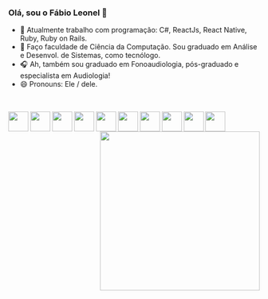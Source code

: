 ### Olá, sou o Fábio Leonel 👋

- 🔭 Atualmente trabalho com programação: C#, ReactJs, React Native, Ruby, Ruby on Rails.
- 🌱 Faço faculdade de Ciência da Computação. Sou graduado em Análise e Desenvol. de Sistemas, como tecnólogo.
- 🎧 Ah, também sou graduado em Fonoaudiologia, pós-graduado e especialista em Audiologia!
- 😄 Pronouns: Ele / dele.
##
<div style=“display: inline_block”><br>
	<img heigth="30" width="40" align="center" src="https://cdn.jsdelivr.net/gh/devicons/devicon/icons/csharp/csharp-original.svg" />
  <img heigth="30" width="40" align="center" src="https://cdn.jsdelivr.net/gh/devicons/devicon/icons/react/react-original-wordmark.svg" />
  <img heigth="30" width="40" align="center" src="https://cdn.jsdelivr.net/gh/devicons/devicon/icons/ruby/ruby-original-wordmark.svg" />
  <img heigth="30" width="40" align="center" src="https://cdn.jsdelivr.net/gh/devicons/devicon/icons/mysql/mysql-original-wordmark.svg" />
  <img heigth="30" width="40" align="center" src="https://cdn.jsdelivr.net/gh/devicons/devicon/icons/microsoftsqlserver/microsoftsqlserver-plain-wordmark.svg" />
  <img heigth="30" width="40" align="center" src="https://cdn.jsdelivr.net/gh/devicons/devicon/icons/postgresql/postgresql-original-wordmark.svg" />
  <img heigth="30" width="40" align="center" src="https://cdn.jsdelivr.net/gh/devicons/devicon/icons/visualstudio/visualstudio-plain.svg" />
  <img heigth="30" width="40" align="center" src="https://cdn.jsdelivr.net/gh/devicons/devicon/icons/vscode/vscode-original-wordmark.svg" />
  <img heigth="30" width="40" align="center" src="https://cdn.jsdelivr.net/gh/devicons/devicon/icons/unity/unity-original-wordmark.svg" />
  <img heigth="30" width="40" align="center" src="https://cdn.jsdelivr.net/gh/devicons/devicon/icons/arduino/arduino-original-wordmark.svg" />
  <img heigth="240" width="320" align="right" src="https://pa1.narvii.com/7223/3a44fbeab614908651c048ecad792e6b7f715797r1-712-350_hq.gif" />
</div>
